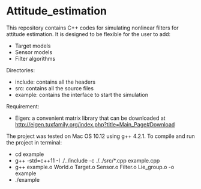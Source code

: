 # Attitude_estimation

This repository contains C++ codes for simulating nonlinear filters for attitude estimation. 
It is designed to be flexible for the user to add:
  + Target models
  + Sensor models
  + Filter algorithms

Directories:
  + include: contains all the headers
  + src: contains all the source files
  + example: contains the interface to start the simulation
 
Requirement:
  + Eigen: a convenient matrix library that can be downloaded at http://eigen.tuxfamily.org/index.php?title=Main_Page#Download
 
The project was tested on Mac OS 10.12 using g++ 4.2.1.
To compile and run the project in terminal: 
  + cd example
  + g++ -std=c++11 -I ./../include -c ./../src/*.cpp example.cpp
  + g++ example.o World.o Target.o Sensor.o Filter.o Lie_group.o -o example
  + ./example
